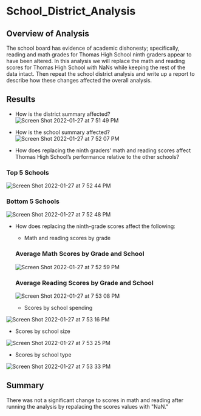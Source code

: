 # School_District_Analysis
## Overview of Analysis
The school board has evidence of academic dishonesty; specifically, reading and math grades for Thomas High School ninth graders appear to have been altered. In this analysis we will replace the math and reading scores for Thomas High School with NaNs while keeping the rest of the data intact. Then repeat the school district analysis and write up a report to describe how these changes affected the overall analysis.

## Results
* How is the district summary affected?
![Screen Shot 2022-01-27 at 7 51 49 PM](https://user-images.githubusercontent.com/95730183/151479371-0a891ce6-666a-4035-9c1c-233eb5c54c09.png)


* How is the school summary affected?
![Screen Shot 2022-01-27 at 7 52 07 PM](https://user-images.githubusercontent.com/95730183/151479462-0d72cdbd-c5b5-4529-9416-c7c9977b3c30.png)


* How does replacing the ninth graders’ math and reading scores affect Thomas High School’s performance relative to the other schools?
### Top 5 Schools
![Screen Shot 2022-01-27 at 7 52 44 PM](https://user-images.githubusercontent.com/95730183/151479566-39962607-8871-46fe-99c7-bf3524a99379.png)
### Bottom 5 Schools
![Screen Shot 2022-01-27 at 7 52 48 PM](https://user-images.githubusercontent.com/95730183/151479597-a6b6bfcc-42ae-46e4-b613-9ee460fbe4d3.png)

* How does replacing the ninth-grade scores affect the following:
  * Math and reading scores by grade
  ### Average Math Scores by Grade and School
  
  ![Screen Shot 2022-01-27 at 7 52 59 PM](https://user-images.githubusercontent.com/95730183/151480121-71e90ab6-5909-40f1-822e-65b512ec962b.png)

  
  ### Average Reading Scores by Grade and School
  
  ![Screen Shot 2022-01-27 at 7 53 08 PM](https://user-images.githubusercontent.com/95730183/151479964-7c6bfd67-9c13-4d11-be14-5f94ee770b82.png)

  * Scores by school spending


![Screen Shot 2022-01-27 at 7 53 16 PM](https://user-images.githubusercontent.com/95730183/151480260-ba9d5c99-c160-43a4-be54-4654ef0e3e46.png)

     
  * Scores by school size
 
![Screen Shot 2022-01-27 at 7 53 25 PM](https://user-images.githubusercontent.com/95730183/151480299-d8777bc9-3629-4963-89c6-803881621f6b.png)

  * Scores by school type

![Screen Shot 2022-01-27 at 7 53 33 PM](https://user-images.githubusercontent.com/95730183/151480309-44bb06c6-0e3c-42b0-9b2a-9e1bc530f911.png)

## Summary 
There was not a significant change to scores in math and reading after running the analysis by repalacing the scores values with "NaN."  
